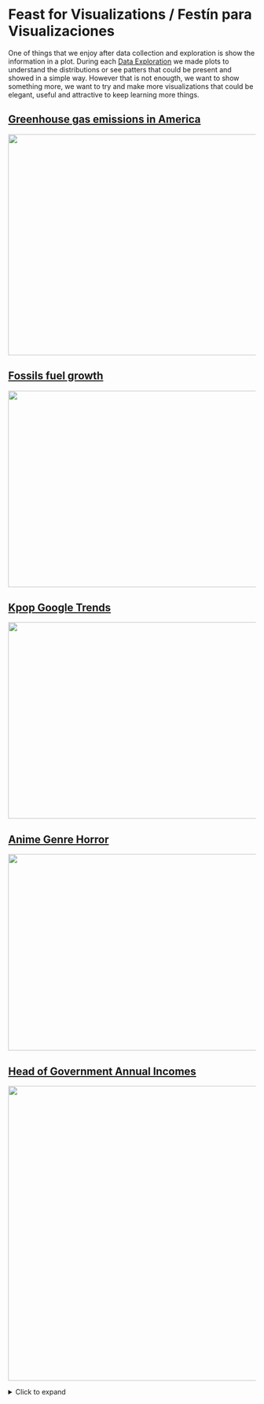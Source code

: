 # Feast for Visualizations / Festín para Visualizaciones

One of things that we enjoy after data collection and exploration is show the information in a plot. During each [Data Exploration](https://github.com/DataFeast71/Data_explorations) we made plots to understand the distributions or see patters that could be present and showed in a simple way. However that is not enougth, we want to show something more, we want to try and make more visualizations that could be elegant, useful and attractive to keep learning more things.

## [Greenhouse gas emissions in America](https://github.com/DataFeast71/FeastViz/tree/main/GreenHouse)

<p align="center">
<img src="https://github.com/DataFeast71/FeastViz/blob/main/GreenHouse/img/2021-09-04_FeastViz_GreenHouseEmissions.png?raw=true" width="600" height="450" align="center">
</p>

## [Fossils fuel growth](https://github.com/DataFeast71/FeastViz/tree/main/Fossils)

<p align="center">
<img src="https://github.com/DataFeast71/FeastViz/blob/main/Fossils/img/2021-07-29_FeastViz_FossilsPanel.png?raw=true" width=850 height=400 align="center">
</p>

## [Kpop Google Trends](https://github.com/DataFeast71/FeastViz/tree/main/Kpop)

<p align="center">
<img src="https://github.com/DataFeast71/FeastViz/blob/main/Kpop/img/2021-07-25_FeastViz_KpopTrends.png?raw=true" width=850 height=400 align="center">
</p>

## [Anime Genre Horror](https://github.com/DataFeast71/FeastViz/tree/main/Anime)

<p align="center">
<img src="https://github.com/DataFeast71/FeastViz/blob/main/Anime/img/2021-07-24_FeastViz_AnimesHorror.png?raw=true" width=800 height=400 align="center">
</p>

## [Head of Government Annual Incomes](https://github.com/DataFeast71/FeastViz/tree/main/Presidents)

<p align="center">
<img src="https://github.com/DataFeast71/FeastViz/blob/main/Presidents/FeastViz_Presidentes.png?raw=true" width=600 heigth=400 align="center">
</p>

<details>
    <summary>Click to expand</summary>

    In this case we use the [Head of Government Anual Incomes](https://github.com/DataFeast71/Data_explorations/tree/main/Salaries_HeadGovernment) from previous works to make a visualization in which it showed the Presidents and Ministers from each continent. Here we add many different details using `ggplot2`.

</details>
